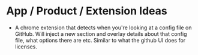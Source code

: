 # App / Product / Extension Ideas

- A chrome extension that detects when you're looking at a config file on GitHub. Will inject a new section and overlay details about that config file, what options there are etc. Similar to what the github UI does for licenses.
